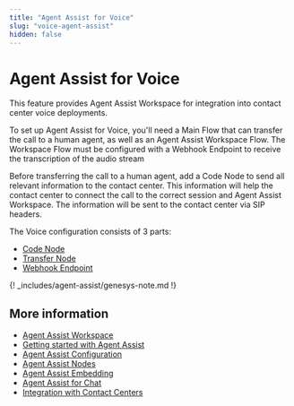 ```yaml
---
title: "Agent Assist for Voice"
slug: "voice-agent-assist"
hidden: false
---
```


# Agent Assist for Voice

This feature provides Agent Assist Workspace for integration into contact center voice deployments.

To set up Agent Assist for Voice, you'll need a Main Flow that can transfer the call to a human agent, as well as an Agent Assist Workspace Flow. The Workspace Flow must be configured with a Webhook Endpoint to receive the transcription of the audio stream

Before transferring the call to a human agent, add a Code Node to send all relevant information to the contact center. This information will help the contact center to connect the call to the correct session and Agent Assist Workspace. The information will be sent to the contact center via SIP headers.

The Voice configuration consists of 3 parts:

- [Code Node](code-node.md)
- [Transfer Node](transfer-node.md)
- [Webhook Endpoint](webhook-endpoint.md)

{! _includes/agent-assist/genesys-note.md !}

## More information

- [Agent Assist Workspace](../overview.md)
- [Getting started with Agent Assist](../getting-started.md)
- [Agent Assist Configuration](../configuration.md)
- [Agent Assist Nodes](../../ai/flow-nodes/agent-assist/overview.md)
- [Agent Assist Embedding](../embedding.md)
- [Agent Assist for Chat](../chat-agent-assist.md)
- [Integration with Contact Centers](../contact-center-integration.md)
